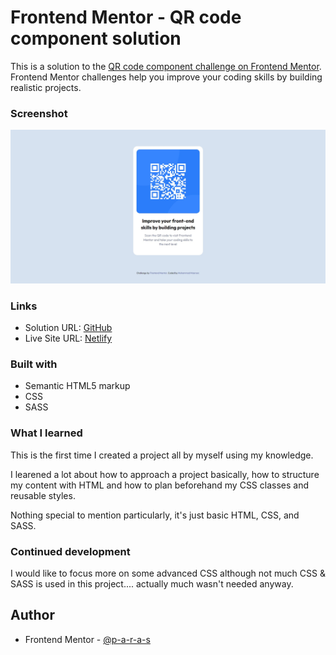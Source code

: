 # Frontend Mentor - QR code component solution

This is a solution to the [QR code component challenge on Frontend Mentor](https://www.frontendmentor.io/challenges/qr-code-component-iux_sIO_H). Frontend Mentor challenges help you improve your coding skills by building realistic projects.

### Screenshot

![](./dist/img/screenshot.jpg)

### Links

- Solution URL: [GitHub](https://github.com/p-a-r-a-s/QR-Code-Component-Challenge-Solution-Frontend-Mentor.git)
- Live Site URL: [Netlify](https://p-a-r-a-s-qrcomponent-solution.netlify.app/)

### Built with

- Semantic HTML5 markup
- CSS
- SASS

### What I learned

This is the first time I created a project all by myself using my knowledge.

I learened a lot about how to approach a project basically, how to structure my content with HTML and how to plan beforehand my CSS classes and reusable styles.

Nothing special to mention particularly, it's just basic HTML, CSS, and SASS.

### Continued development

I would like to focus more on some advanced CSS although not much CSS & SASS is used in this project.... actually much wasn't needed anyway.

## Author

- Frontend Mentor - [@p-a-r-a-s](https://www.frontendmentor.io/profile/p-a-r-a-s)
